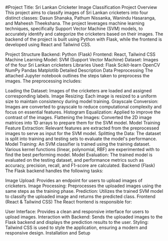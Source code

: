 #Project Title: Sri Lankan Cricketer Image Classification
Project Overview
This project aims to classify images of Sri Lankan cricketers into four distinct classes: Dasun Shanaka, Pathum Nissanka, Wanindu Hasaranga, and Maheesh Theekshana. The project leverages machine learning techniques, specifically Support Vector Machine (SVM) models, to accurately identify and categorize the cricketers based on their images. The backend of the project is built using Python with Flask, while the frontend is developed using React and Tailwind CSS.

Project Structure
Backend: Python (Flask)
Frontend: React, Tailwind CSS
Machine Learning Model: SVM (Support Vector Machine)
Dataset: Images of the four Sri Lankan cricketers
Libraries Used:
Flask
Scikit-learn
OpenCV
NumPy
Pandas
Matplotlib
Detailed Description
Data Preprocessing
The attached Jupyter notebook outlines the steps taken to preprocess the images. The preprocessing includes:

Loading the Dataset: Images of the cricketers are loaded and assigned corresponding labels.
Image Resizing: Each image is resized to a uniform size to maintain consistency during model training.
Grayscale Conversion: Images are converted to grayscale to reduce computational complexity and focus on essential features.
Histogram Equalization: Applied to improve the contrast of the images.
Flattening the Images: Converted the 2D image matrices into 1D arrays to prepare them for the SVM model.
Model Training
Feature Extraction: Relevant features are extracted from the preprocessed images to serve as input for the SVM model.
Splitting the Data: The dataset is split into training and testing sets to evaluate the model's performance.
Model Training: An SVM classifier is trained using the training dataset. Various kernel functions (linear, polynomial, RBF) are experimented with to find the best performing model.
Model Evaluation: The trained model is evaluated on the testing dataset, and performance metrics such as accuracy, precision, recall, and F1-score are calculated.
Backend (Flask)
The Flask backend handles the following tasks:

Image Upload: Provides an endpoint for users to upload images of cricketers.
Image Processing: Preprocesses the uploaded images using the same steps as the training phase.
Prediction: Utilizes the trained SVM model to classify the uploaded image and returns the predicted class.
Frontend (React & Tailwind CSS)
The React frontend is responsible for:

User Interface: Provides a clean and responsive interface for users to upload images.
Interaction with Backend: Sends the uploaded images to the Flask backend and displays the prediction results to the user.
Styling: Tailwind CSS is used to style the application, ensuring a modern and responsive design.
Installation and Setup
